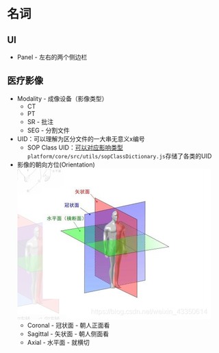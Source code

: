 # 名词

## UI

* Panel - 左右的两个侧边栏

## 医疗影像

* Modality - 成像设备（影像类型）
  * CT
  * PT
  * SR - 批注
  * SEG - 分割文件
* UID：可以理解为区分文件的一大串无意义x编号
  * SOP Class UID：[可以对应影响类型](https://dicom.nema.org/dicom/2013/output/chtml/part04/sect_B.5.html)  
    `platform/core/src/utils/sopClassDictionary.js`存储了各类的UID
* 影像的朝向方位(Orientation)  
  ![图 1](images/%E5%90%8D%E8%AF%8D--03-31_10-52-32.png)
  * Coronal - 冠状面 - 朝人正面看
  * Sagittal - 矢状面 - 朝人侧面看
  * Axial - 水平面 - 就横切